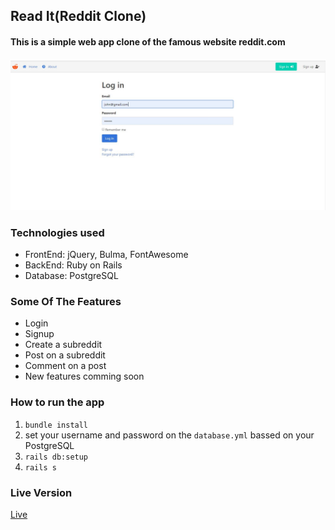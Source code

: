 ## Read It(Reddit Clone)
#### This is a simple web app clone of the famous website reddit.com
![scr](https://github.com/azdrenymeri/azdrenymeri.github.io/blob/master/images/read-it.JPG)
### Technologies used
* FrontEnd: jQuery, Bulma, FontAwesome
* BackEnd: Ruby on Rails
* Database: PostgreSQL

### Some Of The Features
* Login
* Signup
* Create a subreddit
* Post on a subreddit
* Comment on a post
* New features comming soon

### How to run the app
1. `bundle install`
2. set your username and password on the `database.yml` bassed on your PostgreSQL
3. `rails db:setup`
4. `rails s`

### Live Version
[Live](https://justreadit.herokuapp.com/)
